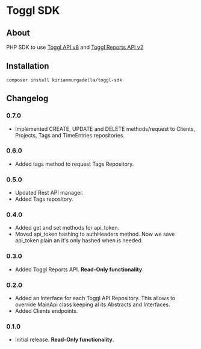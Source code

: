 # Toggl SDK

## About

PHP SDK to use [Toggl API v8](https://github.com/toggl/toggl_api_docs/blob/master/toggl_api.md) and [Toggl Reports API v2](https://github.com/toggl/toggl_api_docs/blob/master/reports.md)

## Installation

```
composer install kirianmurgadella/toggl-sdk
```

## Changelog

### 0.7.0

- Implemented CREATE, UPDATE and DELETE methods/request to Clients, Projects, Tags and TimeEntries repositories.

### 0.6.0

- Added tags method to request Tags Repository.

### 0.5.0

- Updated Rest API manager.
- Added Tags repository.

### 0.4.0

- Added get and set methods for api_token.
- Moved api_token hashing to authHeaders method. Now we save api_token plain an it's only hashed when is needed.

### 0.3.0

- Added Toggl Reports API. **Read-Only functionality**.

### 0.2.0

- Added an Interface for each Toggl API Repository. This allows to override MainApi class keeping al its Abstracts and Interfaces.
- Added Clients endpoints.

### 0.1.0

- Initial release. **Read-Only functionality**.